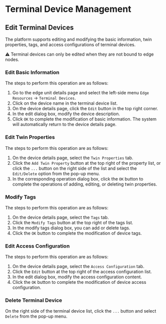 # Terminal Device Management

## Edit Terminal Devices

The platform supports editing and modifying the basic information, twin properties, tags, and access configurations of terminal devices.

⚠️ Terminal devices can only be edited when they are not bound to edge nodes.

### Edit Basic Information

The steps to perform this operation are as follows:

1. Go to the edge unit details page and select the left-side menu `Edge Resources` -> `Terminal Devices`.
2. Click on the device name in the terminal device list.
3. On the device details page, click the `Edit` button in the top right corner.
4. In the edit dialog box, modify the device description.
5. Click `OK` to complete the modification of basic information. The system will automatically return to the device details page.


### Edit Twin Properties

The steps to perform this operation are as follows:

1. On the device details page, select the `Twin Properties` tab.
2. Click the `Add Twin Property` button at the top right of the property list, or click the `...` button on the right side of the list and select the `Edit/Delete` option from the pop-up menu.
3. In the corresponding operation dialog box, click the `OK` button to complete the operations of adding, editing, or deleting twin properties.

### Modify Tags

The steps to perform this operation are as follows:

1. On the device details page, select the `Tags` tab.
2. Click the `Modify Tags` button at the top right of the tags list.
3. In the modify tags dialog box, you can add or delete tags.
4. Click the `OK` button to complete the modification of device tags.


### Edit Access Configuration

The steps to perform this operation are as follows:

1. On the device details page, select the `Access Configuration` tab.
2. Click the `Edit` button at the top right of the access configuration list.
3. In the edit dialog box, modify the access configuration content.
4. Click the `OK` button to complete the modification of device access configuration.


### Delete Terminal Device

On the right side of the terminal device list, click the `...` button and select `Delete` from the pop-up menu.

